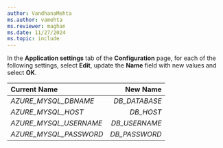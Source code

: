 ```yaml
---
author: VandhanaMehta
ms.author: vamehta
ms.reviewer: maghan
ms.date: 11/27/2024
ms.topic: include
---
```


In the **Application settings** tab of the **Configuration** page, for each of the following settings, select **Edit**, update the **Name** field with new values and select **OK**.

| Current **Name** | New **Name** |
| :--- | ---: |
| *AZURE_MYSQL_DBNAME* | *DB_DATABASE* |
| *AZURE_MYSQL_HOST* | *DB_HOST* |
| *AZURE_MYSQL_USERNAME* | *DB_USERNAME* |
| *AZURE_MYSQL_PASSWORD* | *DB_PASSWORD* |
